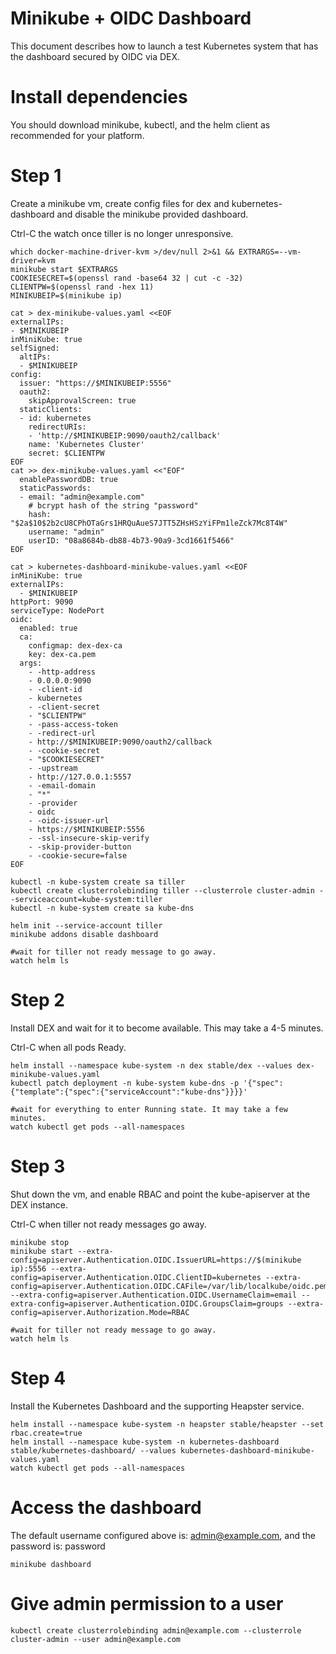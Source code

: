 # Minikube + OIDC Dashboard

This document describes how to launch a test Kubernetes system that has the dashboard secured by
OIDC via DEX.

# Install dependencies
You should download minikube, kubectl, and the helm client as recommended for your platform.

# Step 1
Create a minikube vm, create config files for dex and kubernetes-dashboard and disable the minikube provided dashboard.

Ctrl-C the watch once tiller is no longer unresponsive.

```console
which docker-machine-driver-kvm >/dev/null 2>&1 && EXTRARGS=--vm-driver=kvm
minikube start $EXTRARGS
COOKIESECRET=$(openssl rand -base64 32 | cut -c -32)
CLIENTPW=$(openssl rand -hex 11)
MINIKUBEIP=$(minikube ip)

cat > dex-minikube-values.yaml <<EOF
externalIPs:
- $MINIKUBEIP
inMiniKube: true
selfSigned:
  altIPs:
  - $MINIKUBEIP
config:
  issuer: "https://$MINIKUBEIP:5556"
  oauth2:
    skipApprovalScreen: true
  staticClients:
  - id: kubernetes
    redirectURIs:
    - 'http://$MINIKUBEIP:9090/oauth2/callback'
    name: 'Kubernetes Cluster'
    secret: $CLIENTPW
EOF
cat >> dex-minikube-values.yaml <<"EOF"
  enablePasswordDB: true
  staticPasswords:
  - email: "admin@example.com"
    # bcrypt hash of the string "password"
    hash: "$2a$10$2b2cU8CPhOTaGrs1HRQuAueS7JTT5ZHsHSzYiFPm1leZck7Mc8T4W"
    username: "admin"
    userID: "08a8684b-db88-4b73-90a9-3cd1661f5466"
EOF

cat > kubernetes-dashboard-minikube-values.yaml <<EOF
inMiniKube: true
externalIPs:
  - $MINIKUBEIP
httpPort: 9090
serviceType: NodePort
oidc:
  enabled: true
  ca:
    configmap: dex-dex-ca
    key: dex-ca.pem
  args:
    - -http-address
    - 0.0.0.0:9090
    - -client-id 
    - kubernetes
    - -client-secret
    - "$CLIENTPW"
    - -pass-access-token
    - -redirect-url
    - http://$MINIKUBEIP:9090/oauth2/callback
    - -cookie-secret
    - "$COOKIESECRET"
    - -upstream
    - http://127.0.0.1:5557
    - -email-domain
    - "*"
    - -provider
    - oidc
    - -oidc-issuer-url
    - https://$MINIKUBEIP:5556
    - -ssl-insecure-skip-verify
    - -skip-provider-button
    - -cookie-secure=false
EOF

kubectl -n kube-system create sa tiller
kubectl create clusterrolebinding tiller --clusterrole cluster-admin --serviceaccount=kube-system:tiller
kubectl -n kube-system create sa kube-dns

helm init --service-account tiller
minikube addons disable dashboard

#wait for tiller not ready message to go away.
watch helm ls
```

# Step 2
Install DEX and wait for it to become available. This may take a 4-5 minutes.

Ctrl-C when all pods Ready.

```console
helm install --namespace kube-system -n dex stable/dex --values dex-minikube-values.yaml
kubectl patch deployment -n kube-system kube-dns -p '{"spec":{"template":{"spec":{"serviceAccount":"kube-dns"}}}}'

#wait for everything to enter Running state. It may take a few minutes.
watch kubectl get pods --all-namespaces
```

# Step 3
Shut down the vm, and enable RBAC and point the kube-apiserver at the DEX instance.

Ctrl-C when tiller not ready messages go away.
```console
minikube stop
minikube start --extra-config=apiserver.Authentication.OIDC.IssuerURL=https://$(minikube ip):5556 --extra-config=apiserver.Authentication.OIDC.ClientID=kubernetes --extra-config=apiserver.Authentication.OIDC.CAFile=/var/lib/localkube/oidc.pem --extra-config=apiserver.Authentication.OIDC.UsernameClaim=email --extra-config=apiserver.Authentication.OIDC.GroupsClaim=groups --extra-config=apiserver.Authorization.Mode=RBAC

#wait for tiller not ready message to go away.
watch helm ls
```

# Step 4
Install the Kubernetes Dashboard and the supporting Heapster service.
```console
helm install --namespace kube-system -n heapster stable/heapster --set rbac.create=true
helm install --namespace kube-system -n kubernetes-dashboard stable/kubernetes-dashboard/ --values kubernetes-dashboard-minikube-values.yaml
watch kubectl get pods --all-namespaces
```

# Access the dashboard
The default username configured above is: admin@example.com, and the password is: password
```console
minikube dashboard
```

# Give admin permission to a user
```console
kubectl create clusterrolebinding admin@example.com --clusterrole cluster-admin --user admin@example.com
```

